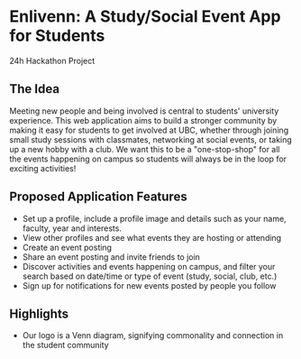 # Enlivenn: A Study/Social Event App for Students
24h Hackathon Project

## The Idea
Meeting new people and being involved is central to students' university experience. This web application aims to build a stronger community by making it easy for students to get involved at UBC, whether through joining small study sessions with classmates, networking at social events, or taking up a new hobby with a club. We want this to be a "one-stop-shop" for all the events happening on campus so students will always be in the loop for exciting activities!

## Proposed Application Features
- Set up a profile, include a profile image and details such as your name, faculty, year and interests.
- View other profiles and see what events they are hosting or attending
- Create an event posting
- Share an event posting and invite friends to join
- Discover activities and events happening on campus, and filter your search based on date/time or type of event (study, social, club, etc.)
- Sign up for notifications for new events posted by people you follow

## Highlights
- Our logo is a Venn diagram, signifying commonality and connection in the student community
